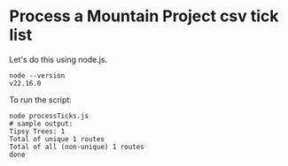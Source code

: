 # Process a Mountain Project csv tick list

Let's do this using node.js.

```
node --version
v22.16.0
```

To run the script:
```
node processTicks.js
# sample output:
Tipsy Trees: 1
Total of unique 1 routes
Total of all (non-unique) 1 routes
done
```
